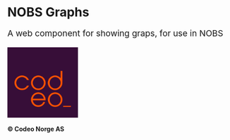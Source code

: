 <h1>NOBS Graphs</h1>
<p style="font-size: 1.2rem;">A web component for showing graps, for use in NOBS</p>

<a href="https://codeo.no" target="_blank">
<img src="./codeo-logo.png" width="160" height="160" />
</a>

<p><strong>&copy; Codeo Norge AS</strong></p>
